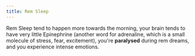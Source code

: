 ```yaml
---
title: Rem Sleep
---
```


Rem Sleep tend to happen more towards the morning, your brain tends to have very little Epinephrine (another word for adrenaline, which is a small molecule of stress, fear, excitement), you're **paralysed** during rem dreams, and you experience intense emotions.
